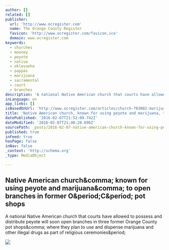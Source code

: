 ```yaml
---
author: []
related: []
publisher:
  url: 'http://www.ocregister.com'
  name: The Orange County Register
  favicon: 'http://www.ocregister.com/favicon.ico'
  domain: www.ocregister.com
keywords:
  - churches
  - mooney
  - peyote
  - native
  - oklevueha
  - pappas
  - marijuana
  - sacramental
  - court
  - branches
description: 'A national Native American church that courts have allowed to possess and distribute peyote will soon open branches in three former Orange County pot shops, where they plan to use and dispense marijuana and other illegal drugs as part of religious ceremonies.'
inLanguage: en
app_links: []
isBasedOnUrl: 'http://www.ocregister.com/articles/church-703082-marijuana-county.html'
title: 'Native American church, known for using peyote and marijuana, to open branches in former O.C. pot shops'
datePublished: '2016-02-07T21:52:09.742Z'
dateModified: '2016-02-07T21:40:28.696Z'
sourcePath: _posts/2016-02-07-native-american-church-known-for-using-peyote-and-marijuana.md
published: true
inFeed: true
hasPage: false
inNav: false
_context: 'http://schema.org'
_type: MediaObject

---
```

<article style=""><h1>Native American church&amp;comma; known for using peyote and marijuana&amp;comma; to open branches in former O&amp;period;C&amp;period; pot shops</h1><p>A national Native American church that courts have allowed to possess and distribute peyote will soon open branches in three former Orange County pot shops&amp;comma; where they plan to use and dispense marijuana and other illegal drugs as part of religious ceremonies&amp;period;</p><img src="http://images.onset.freedom.com/ocregister/o23v9b-b88631759z.120160205190334000gd4elfr7.10.jpg" /></article>